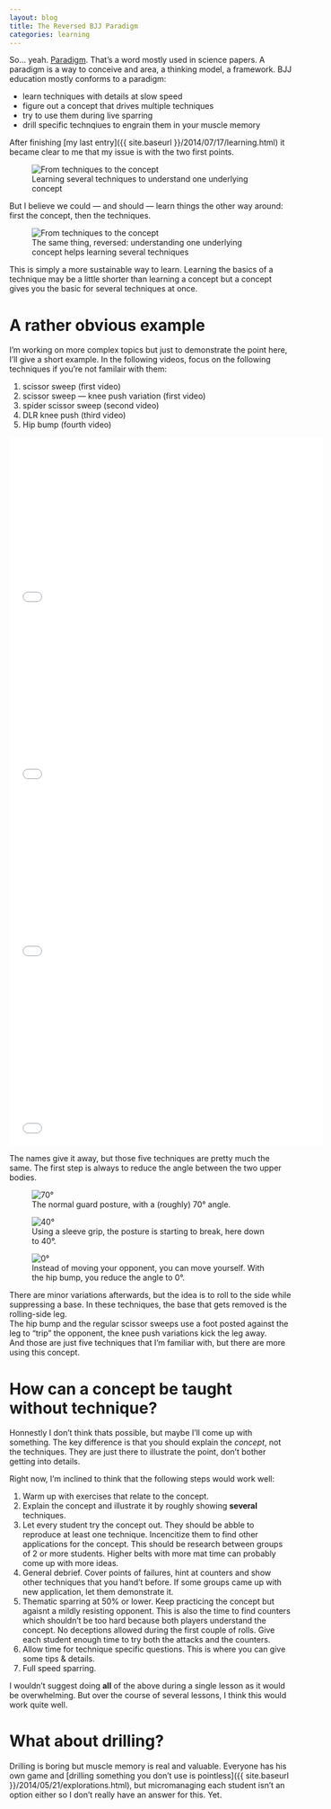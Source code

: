 ```yaml
---
layout: blog
title: The Reversed BJJ Paradigm
categories: learning
---
```

So… yeah. [Paradigm](http://en.wikipedia.org/wiki/Paradigm). That’s a word mostly used in science papers. A paradigm is a way to conceive and area, a thinking model, a framework. BJJ education mostly conforms to a paradigm:

- learn techniques with details at slow speed
- figure out a concept that drives multiple techniques
- try to use them during live sparring
- drill specific technqiues to engrain them in your muscle memory

After finishing [my last entry]({{ site.baseurl }}/2014/07/17/learning.html) it became clear to me that my issue is with the two first points.

<figure class="illustration">
	<img src="{{ site.img }}technique-to-concept.jpg" alt="From techniques to the concept" />
	<figcaption>
		Learning several techniques to understand one underlying concept
	</figcaption>
</figure>

But I believe we could — and should — learn things the other way around: first the concept, then the techniques.

<figure class="illustration">
	<img src="{{ site.img }}technique-to-concept-reversed.jpg" alt="From techniques to the concept" />
	<figcaption>
		The same thing, reversed: understanding one underlying concept helps learning several techniques
	</figcaption>
</figure>

This is simply a more sustainable way to learn. Learning the basics of a technique may be a little shorter than learning a concept but a concept gives you the basic for several techniques at once.

# A rather obvious example

I’m working on more complex topics but just to demonstrate the point here, I’ll give a short example. In the following videos, focus on the following techniques if you’re not familair with them:

1. scissor sweep (first video)
2. scissor sweep — knee push variation (first video)
3. spider scissor sweep (second video)
4. DLR knee push (third video)
5. Hip bump (fourth video)

<iframe width="560" height="315" src="//www.youtube.com/embed/xTZ_qRURbNg" frameborder="0" allowfullscreen></iframe>

<iframe width="560" height="315" src="//www.youtube.com/embed/DAODBgmPBao" frameborder="0" allowfullscreen></iframe>

<iframe width="560" height="315" src="//www.youtube.com/embed/SH5FzLuQ15E" frameborder="0" allowfullscreen></iframe>

<iframe width="560" height="315" src="//www.youtube.com/embed/Jl_8iVtpTE8" frameborder="0" allowfullscreen></iframe>

The names give it away, but those five techniques are pretty much the same. The first step is always to reduce the angle between the two upper bodies.

<figure class="illustration">
	<img src="{{ site.img }}sweep-70-deg.png" alt="70°" />
	<figcaption>
		The normal guard posture, with a (roughly) 70° angle.
	</figcaption>
</figure>

<figure class="illustration">
	<img src="{{ site.img }}sweep-40-deg.png" alt="40°" />
	<figcaption>
		Using a sleeve grip, the posture is starting to break, here down to 40°.
	</figcaption>
</figure>

<figure class="illustration">
	<img src="{{ site.img }}sweep-zero-deg.png" alt="0°" />
	<figcaption>
		Instead of moving your opponent, you can move yourself. With the hip bump, you reduce the angle to 0°.
	</figcaption>
</figure>

There are minor variations afterwards, but the idea is to roll to the side while suppressing a base. In these techniques, the base that gets removed is the rolling-side leg.  
The hip bump and the regular scissor sweeps use a foot posted against the leg to “trip” the opponent, the knee push variations kick the leg away.  
And those are just five techniques that I’m familiar with, but there are more using this concept.

# How can a concept be taught without technique?

Honnestly I don’t think thats possible, but maybe I’ll come up with something. The key difference is that you should explain the *concept*, not the techniques. They are just there to illustrate the point, don’t bother getting into details.

Right now, I’m inclined to think that the following steps would work well:

1. Warm up with exercises that relate to the concept.
2. Explain the concept and illustrate it by roughly showing **several** techniques.
3. Let every student try the concept out. They should be abble to reproduce at least one technique. Incencitize them to find other applications for the concept. This should be research between groups of 2 or more students. Higher belts with more mat time can probably come up with more ideas.
4. General debrief. Cover points of failures, hint at counters and show other techniques that you hand’t before. If some groups came up with new application, let them demonstrate it.
5. Thematic sparring at 50% or lower. Keep practicing the concept but agaisnt a mildly resisting opponent. This is also the time to find counters which shouldn’t be too hard because both players understand the concept. No deceptions allowed during the first couple of rolls. Give each student enough time to try both the attacks and the counters.
6. Allow time for technique specific questions. This is where you can give some tips & details.
7. Full speed sparring.

I wouldn’t suggest doing **all** of the above during a single lesson as it would be overwhelming. But over the course of several lessons, I think this would work quite well.

# What about drilling?

Drilling is boring but muscle memory is real and valuable. Everyone has his own game and [drilling something you don’t use is pointless]({{ site.baseurl }}/2014/05/21/explorations.html), but micromanaging each student isn’t an option either so I don’t really have an answer for this. Yet.